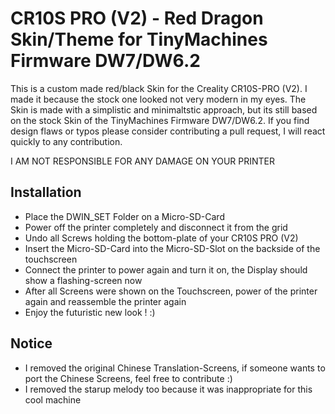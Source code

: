 # CR10S PRO (V2) - Red Dragon Skin/Theme for TinyMachines Firmware DW7/DW6.2

This is a custom made red/black Skin for the Creality CR10S-PRO (V2). 
I made it because the stock one looked not very modern in my eyes. 
The Skin is made with a simplistic and minimaltstic approach, but its still based on the stock Skin of the TinyMachines Firmware DW7/DW6.2. 
If you find design flaws or typos please consider contributing a pull request, I will react quickly to any contribution.

I AM NOT RESPONSIBLE FOR ANY DAMAGE ON YOUR PRINTER

## Installation
- Place the DWIN_SET Folder on a Micro-SD-Card
- Power off the printer completely and disconnect it from the grid
- Undo all Screws holding the bottom-plate of your CR10S PRO (V2)
- Insert the Micro-SD-Card into the Micro-SD-Slot on the backside of the touchscreen
- Connect the printer to power again and turn it on, the Display should show a flashing-screen now
- After all Screens were shown on the Touchscreen, power of the printer again and reassemble the printer again
- Enjoy the futuristic new look ! :)

## Notice
- I removed the original Chinese Translation-Screens, if someone wants to port the Chinese Screens, feel free to contribute :)
- I removed the starup melody too because it was inappropriate for this cool machine
